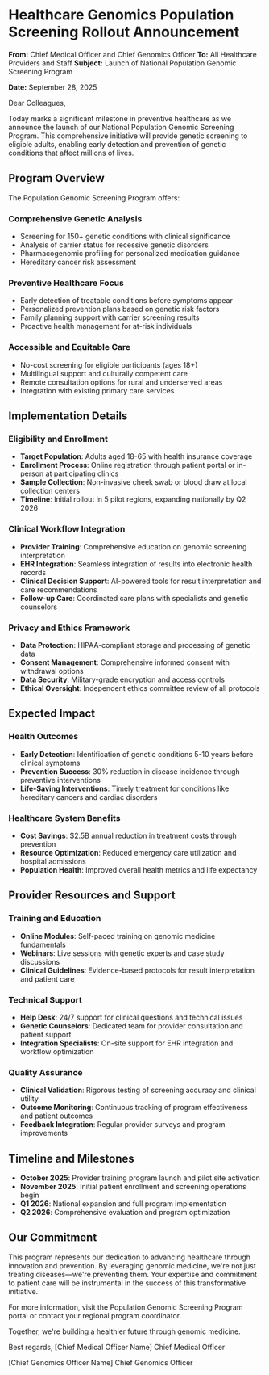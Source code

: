 # Healthcare Genomics Population Screening Rollout Announcement

**From:** Chief Medical Officer and Chief Genomics Officer
**To:** All Healthcare Providers and Staff
**Subject:** Launch of National Population Genomic Screening Program

**Date:** September 28, 2025

Dear Colleagues,

Today marks a significant milestone in preventive healthcare as we announce the launch of our National Population Genomic Screening Program. This comprehensive initiative will provide genetic screening to eligible adults, enabling early detection and prevention of genetic conditions that affect millions of lives.

## Program Overview

The Population Genomic Screening Program offers:

### **Comprehensive Genetic Analysis**
- Screening for 150+ genetic conditions with clinical significance
- Analysis of carrier status for recessive genetic disorders
- Pharmacogenomic profiling for personalized medication guidance
- Hereditary cancer risk assessment

### **Preventive Healthcare Focus**
- Early detection of treatable conditions before symptoms appear
- Personalized prevention plans based on genetic risk factors
- Family planning support with carrier screening results
- Proactive health management for at-risk individuals

### **Accessible and Equitable Care**
- No-cost screening for eligible participants (ages 18+)
- Multilingual support and culturally competent care
- Remote consultation options for rural and underserved areas
- Integration with existing primary care services

## Implementation Details

### **Eligibility and Enrollment**
- **Target Population**: Adults aged 18-65 with health insurance coverage
- **Enrollment Process**: Online registration through patient portal or in-person at participating clinics
- **Sample Collection**: Non-invasive cheek swab or blood draw at local collection centers
- **Timeline**: Initial rollout in 5 pilot regions, expanding nationally by Q2 2026

### **Clinical Workflow Integration**
- **Provider Training**: Comprehensive education on genomic screening interpretation
- **EHR Integration**: Seamless integration of results into electronic health records
- **Clinical Decision Support**: AI-powered tools for result interpretation and care recommendations
- **Follow-up Care**: Coordinated care plans with specialists and genetic counselors

### **Privacy and Ethics Framework**
- **Data Protection**: HIPAA-compliant storage and processing of genetic data
- **Consent Management**: Comprehensive informed consent with withdrawal options
- **Data Security**: Military-grade encryption and access controls
- **Ethical Oversight**: Independent ethics committee review of all protocols

## Expected Impact

### **Health Outcomes**
- **Early Detection**: Identification of genetic conditions 5-10 years before clinical symptoms
- **Prevention Success**: 30% reduction in disease incidence through preventive interventions
- **Life-Saving Interventions**: Timely treatment for conditions like hereditary cancers and cardiac disorders

### **Healthcare System Benefits**
- **Cost Savings**: $2.5B annual reduction in treatment costs through prevention
- **Resource Optimization**: Reduced emergency care utilization and hospital admissions
- **Population Health**: Improved overall health metrics and life expectancy

## Provider Resources and Support

### **Training and Education**
- **Online Modules**: Self-paced training on genomic medicine fundamentals
- **Webinars**: Live sessions with genetic experts and case study discussions
- **Clinical Guidelines**: Evidence-based protocols for result interpretation and patient care

### **Technical Support**
- **Help Desk**: 24/7 support for clinical questions and technical issues
- **Genetic Counselors**: Dedicated team for provider consultation and patient support
- **Integration Specialists**: On-site support for EHR integration and workflow optimization

### **Quality Assurance**
- **Clinical Validation**: Rigorous testing of screening accuracy and clinical utility
- **Outcome Monitoring**: Continuous tracking of program effectiveness and patient outcomes
- **Feedback Integration**: Regular provider surveys and program improvements

## Timeline and Milestones

- **October 2025**: Provider training program launch and pilot site activation
- **November 2025**: Initial patient enrollment and screening operations begin
- **Q1 2026**: National expansion and full program implementation
- **Q2 2026**: Comprehensive evaluation and program optimization

## Our Commitment

This program represents our dedication to advancing healthcare through innovation and prevention. By leveraging genomic medicine, we're not just treating diseases—we're preventing them. Your expertise and commitment to patient care will be instrumental in the success of this transformative initiative.

For more information, visit the Population Genomic Screening Program portal or contact your regional program coordinator.

Together, we're building a healthier future through genomic medicine.

Best regards,
[Chief Medical Officer Name]
Chief Medical Officer

[Chief Genomics Officer Name]
Chief Genomics Officer
